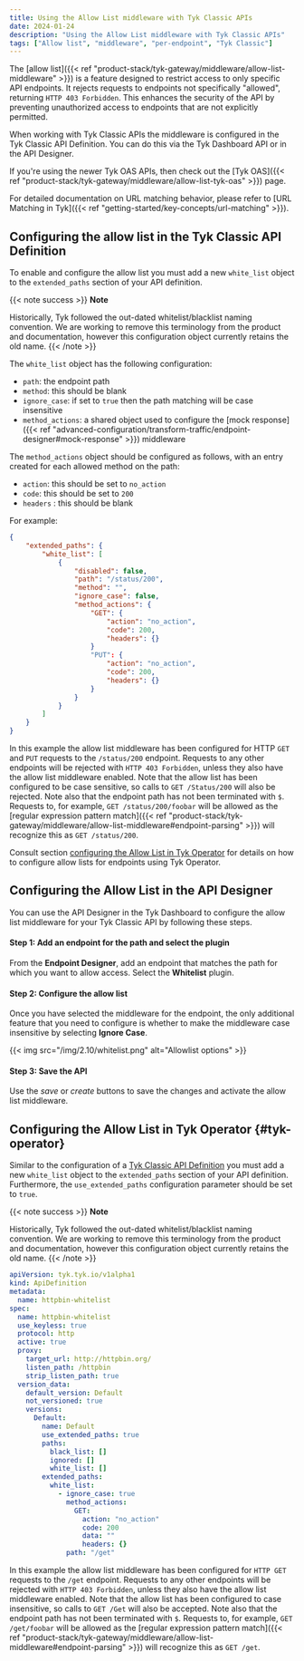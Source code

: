 ```yaml
---
title: Using the Allow List middleware with Tyk Classic APIs
date: 2024-01-24
description: "Using the Allow List middleware with Tyk Classic APIs"
tags: ["Allow list", "middleware", "per-endpoint", "Tyk Classic"]
---
```


The [allow list]({{< ref "product-stack/tyk-gateway/middleware/allow-list-middleware" >}}) is a feature designed to restrict access to only specific API endpoints. It rejects requests to endpoints not specifically "allowed", returning `HTTP 403 Forbidden`. This enhances the security of the API by preventing unauthorized access to endpoints that are not explicitly permitted.

When working with Tyk Classic APIs the middleware is configured in the Tyk Classic API Definition. You can do this via the Tyk Dashboard API or in the API Designer.

If you're using the newer Tyk OAS APIs, then check out the [Tyk OAS]({{< ref "product-stack/tyk-gateway/middleware/allow-list-tyk-oas" >}}) page.

For detailed documentation on URL matching behavior, please refer to [URL Matching in Tyk]({{< ref "getting-started/key-concepts/url-matching" >}}).

## Configuring the allow list in the Tyk Classic API Definition

To enable and configure the allow list you must add a new `white_list` object to the `extended_paths` section of your API definition.

{{< note success >}}
**Note**

Historically, Tyk followed the out-dated whitelist/blacklist naming convention. We are working to remove this terminology from the product and documentation, however this configuration object currently retains the old name.
{{< /note >}}

The `white_list` object has the following configuration:

- `path`: the endpoint path
- `method`: this should be blank
- `ignore_case`: if set to `true` then the path matching will be case insensitive
- `method_actions`: a shared object used to configure the [mock response]({{< ref "advanced-configuration/transform-traffic/endpoint-designer#mock-response" >}}) middleware

The `method_actions` object should be configured as follows, with an entry created for each allowed method on the path:

- `action`: this should be set to `no_action`
- `code`: this should be set to `200`
- `headers` : this should be blank

For example:

```json  {linenos=true, linenostart=1}
{
    "extended_paths": {
        "white_list": [
            {
                "disabled": false,
                "path": "/status/200",
                "method": "",
                "ignore_case": false,
                "method_actions": {
                    "GET": {
                        "action": "no_action",
                        "code": 200,
                        "headers": {}
                    }
                    "PUT": {
                        "action": "no_action",
                        "code": 200,
                        "headers": {}
                    }            
                }
            }
        ]
    }
}
```

In this example the allow list middleware has been configured for HTTP `GET` and `PUT` requests to the `/status/200` endpoint. Requests to any other endpoints will be rejected with `HTTP 403 Forbidden`, unless they also have the allow list middleware enabled.
Note that the allow list has been configured to be case sensitive, so calls to `GET /Status/200` will also be rejected.
Note also that the endpoint path has not been terminated with `$`. Requests to, for example, `GET /status/200/foobar` will be allowed as the [regular expression pattern match]({{< ref "product-stack/tyk-gateway/middleware/allow-list-middleware#endpoint-parsing" >}}) will recognize this as `GET /status/200`.

Consult section [configuring the Allow List in Tyk Operator](#tyk-operator) for details on how to configure allow lists for endpoints using Tyk Operator.

## Configuring the Allow List in the API Designer

You can use the API Designer in the Tyk Dashboard to configure the allow list middleware for your Tyk Classic API by following these steps.

#### Step 1: Add an endpoint for the path and select the plugin

From the **Endpoint Designer**, add an endpoint that matches the path for which you want to allow access. Select the **Whitelist** plugin.

#### Step 2: Configure the allow list

Once you have selected the middleware for the endpoint, the only additional feature that you need to configure is whether to make the middleware case insensitive by selecting **Ignore Case**.

{{< img src="/img/2.10/whitelist.png" alt="Allowlist options" >}}

#### Step 3: Save the API

Use the *save* or *create* buttons to save the changes and activate the allow list middleware.

## Configuring the Allow List in Tyk Operator {#tyk-operator}

Similar to the configuration of a [Tyk Classic API Definition](#tyk-classic) you must add a new `white_list` object to the `extended_paths` section of your API definition. Furthermore, the `use_extended_paths` configuration parameter should be set to `true`.

{{< note success >}}
**Note**

Historically, Tyk followed the out-dated whitelist/blacklist naming convention. We are working to remove this terminology from the product and documentation, however this configuration object currently retains the old name.
{{< /note >}}

```yaml {linenos=true,linenostart=1,hl_lines=["26-34"]}
apiVersion: tyk.tyk.io/v1alpha1
kind: ApiDefinition
metadata:
  name: httpbin-whitelist
spec:
  name: httpbin-whitelist
  use_keyless: true
  protocol: http
  active: true
  proxy:
    target_url: http://httpbin.org/
    listen_path: /httpbin
    strip_listen_path: true
  version_data:
    default_version: Default
    not_versioned: true
    versions:
      Default:
        name: Default
        use_extended_paths: true
        paths:
          black_list: []
          ignored: []
          white_list: []
        extended_paths:
          white_list:
            - ignore_case: true
              method_actions:
                GET:
                  action: "no_action"
                  code: 200
                  data: ""
                  headers: {}
              path: "/get"
```

In this example the allow list middleware has been configured for `HTTP GET` requests to the `/get` endpoint. Requests to any other endpoints will be rejected with `HTTP 403 Forbidden`, unless they also have the allow list middleware enabled. Note that the allow list has been configured to case insensitive, so calls to `GET /Get` will also be accepted. Note also that the endpoint path has not been terminated with `$`. Requests to, for example, `GET /get/foobar` will be allowed as the [regular expression pattern match]({{< ref "product-stack/tyk-gateway/middleware/allow-list-middleware#endpoint-parsing" >}}) will recognize this as `GET /get`.
